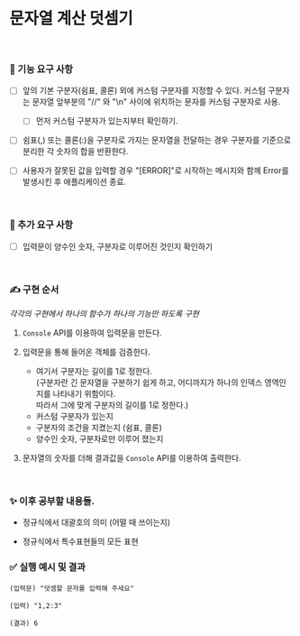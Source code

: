 # 문자열 계산 덧셈기   


<br>


### 📝 기능 요구 사항    

- [ ] 앞의 기본 구분자(쉼표, 콜론) 외에 커스텀 구분자를 지정할 수 있다. 커스텀 구분자는 문자열 앞부분의 "//" 와 "\n" 사이에 위치하는 문자를 커스텀 구분자로 사용. 
  - [ ] 먼저 커스텀 구분자가 있는지부터 확인하기.     

- [ ] 쉼표(,) 또는 콜론(:)을 구분자로 가지는 문자열을 전달하는 경우 구분자를 기준으로 분리한 각 숫자의 합을 반환한다.   


- [ ] 사용자가 잘못된 값을 입력할 경우 "[ERROR]"로 시작하는 메시지와 함께 Error를 발생시킨 후 애플리케이션 종료.   


<br>


### 📝 추가 요구 사항   

- [ ] 입력문이 양수인 숫자, 구분자로 이루어진 것인지 확인하기   


<br>


### ✍️ 구현 순서    
*각각의 구현에서 하나의 함수가 하나의 기능만 하도록 구현*   

1. `Console` API를 이용하여 입력문을 만든다.   

2. 입력문을 통해 들어온 객체를 검증한다.  
    - 여기서 구분자는 길이를 1로 정한다.    
    (구분자란 긴 문자열을 구분하기 쉽게 하고, 어디까지가 하나의 인덱스 영역인지를 나타내기 위함이다.      
    따라서 그에 맞게 구분자의 길이를 1로 정한다.)    
    - 커스텀 구분자가 있는지
    - 구분자의 조건을 지켰는지 (쉼표, 콜론)   
    - 양수인 숫자, 구분자로만 이루어 졌는지      

3. 문자열의 숫자를 더해 결과값을 `Console` API를 이용하여 출력한다.   


<br>

### ✨ 이후 공부할 내용들.   

- 정규식에서 대괄호의 의미 (어떨 때 쓰이는지)   

- 정규식에서 특수표현들의 모든 표현   


### ✅ 실행 예시 및 결과

```
(입력문) "덧셈할 문자를 입력해 주세요"

(입력) "1,2:3"

(결과) 6
```